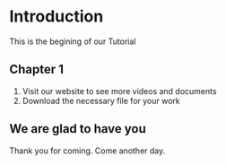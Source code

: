 # Introduction

This is the begining of our Tutorial

## Chapter 1

1. Visit our website to see more videos and documents
2. Download the necessary file for your work

## We are glad to have you

Thank you for coming.
Come another day.